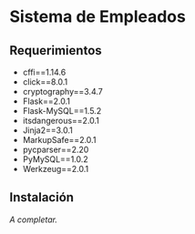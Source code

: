 # Sistema de Empleados

## Requerimientos

- cffi==1.14.6
- click==8.0.1
- cryptography==3.4.7
- Flask==2.0.1
- Flask-MySQL==1.5.2
- itsdangerous==2.0.1
- Jinja2==3.0.1
- MarkupSafe==2.0.1
- pycparser==2.20
- PyMySQL==1.0.2
- Werkzeug==2.0.1

## Instalación

_A completar._




